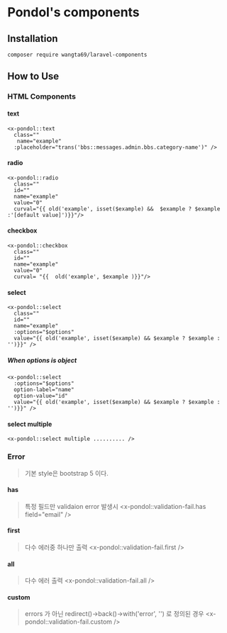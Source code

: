 # Pondol's components

## Installation
```
composer require wangta69/laravel-components
```

## How to Use
### HTML Components
#### text
```
<x-pondol::text 
  class="" 
   name="example"
  :placeholder="trans('bbs::messages.admin.bbs.category-name')" />
```

#### radio
```
<x-pondol::radio 
  class="" 
  id=""
  name="example" 
  value="0" 
  curval="{{ old('example', isset($example) &&  $example ? $example :'[default value]')}}"/>
```

#### checkbox
```
<x-pondol::checkbox 
  class="" 
  id=""
  name="example" 
  value="0" 
  curval= "{{  old('example', $example )}}"/>
```
#### select
```
<x-pondol::select 
  class="" 
  id="" 
  name="example" 
  :options="$options" 
  value="{{ old('example', isset($example) && $example ? $example : '')}}" />
```
##### When options is object
```
<x-pondol::select 
  :options="$options" 
  option-label="name" 
  option-value="id"
  value="{{ old('example', isset($example) && $example ? $example : '')}}" />
```

#### select multiple
```
<x-pondol::select multiple .......... />
```

### Error
> 기본 style은 bootstrap 5 이다.
#### has
> 특정 필드만 validaion error 발생시
<x-pondol::validation-fail.has field="email" />

#### first
> 다수 에러중 하나만 출력
<x-pondol::validation-fail.first />

#### all
> 다수 에러 출력
<x-pondol::validation-fail.all />

#### custom
> errors 가 아닌 redirect()->back()->with('error', '') 로 정의된 경우
<x-pondol::validation-fail.custom />

